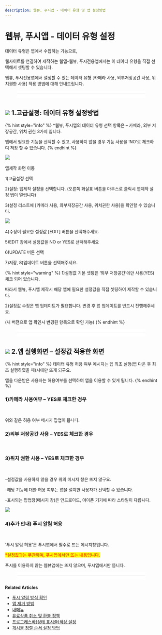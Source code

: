 ```yaml
---
description: 웹뷰, 푸시앱 - 데이터 유형 및 앱 설정방법
---
```


# 웹뷰, 푸시앱 - 데이터 유형 설정

데이터 유형은 앱에서 수집하는 기능으로,

웹사이트를 연결하여 제작하는 웹앱-웹뷰, 푸시전용앱에서는 이 데이터 유형을 직접 선택해서 셋팅할 수 있습니다.

웹뷰, 푸시전용앱에서 설정할 수 있는 데이터 유형 \[카메라 사용, 외부저장공간 사용, 위치권한 사용] 적용 방법에 대해 안내드립니다.

<figure><img src="../../.gitbook/assets/구분선 (2).PNG" alt=""><figcaption></figcaption></figure>

## ![](https://wp.swing2app.co.kr/wp-content/uploads/2020/04/%EB%8B%A8%EB%9D%BD1-1.png) 1.고급설정: 데이터 유형 설정방법

{% hint style="info" %}
\*웹뷰, 푸시앱의 데이터 유형 선택 항목은 – 카메라, 외부 저장공간, 위치 권한 3가지 입니다.

앱에서 필요한 기능을 선택할 수 있고, 사용하지 않을 경우 기능 사용을 ‘NO’로 체크하여 저장 할 수 있습니다.
{% endhint %}

![](https://wp.swing2app.co.kr/wp-content/uploads/2023/01/%EC%9B%B9%EC%95%B1%EA%B3%A0%EA%B8%89%EC%84%A4%EC%A0%95.png)

앱제작 화면 이동

1\)고급설정 선택

2\)설정: 앱제작 설정을 선택합니다. (오른쪽 화살표 버튼을 마우스로 클릭시 앱제작 설정 탭이 열립니다)

3\)설정 리스트에 \[카메라 사용, 외부저장공간 사용, 위치권한 사용]을 확인할 수 있습니다.



![](https://wp.swing2app.co.kr/wp-content/uploads/2023/01/%EC%9B%B9%EC%95%B1%EA%B3%A0%EA%B8%89%EC%84%A4%EC%A0%952.png)

4\)수정이 필요한 설정값 \[EDIT] 버튼을 선택해주세요.

5\)EDIT 창에서 설정값을 NO or YES로 선택해주세요

6\)UPDATE 버튼 선택

7\)저장, 8)업데이트 버튼을 선택해주세요.

{% hint style="warning" %}
1\)설정값 기본 셋팅은 ‘외부 저장공간’에만 사용(YES)체크 되어 있습니다.

따라서 웹뷰, 푸시앱 제작시 해당 앱에 필요한 설정값을 직접 셋팅하여 제작할 수 있습니다.

2\)설정값 수정은 앱 업데이트가 필요합니다. 변경 후 앱 업데이트를 반드시 진행해주세요.

(새 버전으로 앱 확인시 변경된 항목으로 확인 가능)
{% endhint %}

<figure><img src="../../.gitbook/assets/구분선 (2).PNG" alt=""><figcaption></figcaption></figure>

## ![](https://wp.swing2app.co.kr/wp-content/uploads/2020/04/%EB%8B%A8%EB%9D%BD1-1.png) **2.앱 실행화면 – 설정값 적용한 화면**

{% hint style="info" %}
데이터 유형 허용 여부 메시지는 앱 최초 실행(앱 다운 후 최초 실행하였을 때)시에만 뜨게 되구요.

앱을 다운받은 사용자는 허용여부를 선택하여 앱을 이용할 수 있게 됩니다.
{% endhint %}

### **1)카메라 사용여부 – YES로 체크한 경우**

<div align="left">

<img src="https://wp.swing2app.co.kr/wp-content/uploads/2023/01/%EC%B9%B4%EB%A9%94%EB%9D%BC%EC%82%AC%EC%9A%A9%EC%98%B5%EC%85%98.png" alt="">

</div>

위와 같은 허용 여부 메시지 팝업이 뜹니다.



### **2)외부 저장공간 사용 – YES로 체크한 경우**

<div align="left">

<img src="https://wp.swing2app.co.kr/wp-content/uploads/2023/01/%EC%A0%80%EC%9E%A5%EA%B3%B5%EA%B0%84.png" alt="">

</div>

### **3)위치 권한 사용 – YES로 체크한 경우**

<div align="left">

<img src="https://wp.swing2app.co.kr/wp-content/uploads/2023/01/%EC%9C%84%EC%B9%98%EA%B6%8C%ED%95%9C%EC%98%B5%EC%85%98.png" alt="">

</div>

\-설정값을 사용하지 않을 경우 위의 메시지 창은 뜨지 않구요.

\-해당 기능에 대한 허용 여부는 앱을 설치한 사용자가 선택할 수 있습니다.

\-표시되는 팝업창(메시지 창)은 안드로이드, 아이폰 기기에 따라 스타일이 다릅니다.

![](https://wp.swing2app.co.kr/wp-content/uploads/2022/12/%EC%BA%A122.jpg)

### **4)추가 안내) 푸시 알림 허용**

<div align="left">

<img src="https://wp.swing2app.co.kr/wp-content/uploads/2023/01/%ED%91%B8%EC%8B%9C%ED%97%88%EC%9A%A9.png" alt="">

</div>

‘푸시 알림 허용’은 푸시앱에서 필수로 뜨는 메시지창입니다.&#x20;

<mark style="color:red;">\*설정값과는 무관하며, 푸시앱에서만 뜨는 내용입니다.</mark>

푸시를 이용하지 않는 웹뷰앱에는 뜨지 않으며, 푸시앱에서만 뜹니다.



<figure><img src="../../.gitbook/assets/구분선 (2).PNG" alt=""><figcaption></figcaption></figure>



**Related Articles**

* [푸시 알림 방식 확인](https://wp.swing2app.co.kr/documentation/appmanage/pushmember/pushnotification/)
* [앱 제거 방법](https://wp.swing2app.co.kr/documentation/appmanage/menu/removeapp/)
* [내메뉴](https://wp.swing2app.co.kr/documentation/appmanage/menu/)
* [유료상품 취소 및 환불 정책](https://wp.swing2app.co.kr/documentation/appmanage/pay/refund/)
* [프로그레스바(상태 표시줄)색상 설정](https://wp.swing2app.co.kr/documentation/v3manual/webview-pushapp/progressbar/)
* [게시물 정렬 순서 설정 방법](https://wp.swing2app.co.kr/documentation/appmanage/board/sort-posts/)
